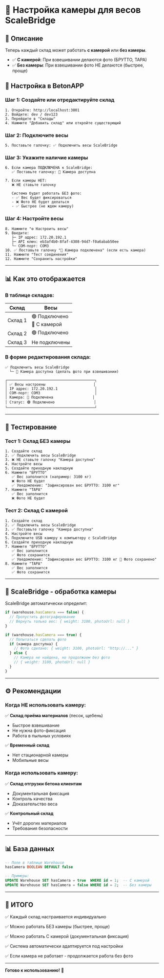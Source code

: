 # 📸 Настройка камеры для весов ScaleBridge

## 🎯 Описание

Теперь каждый склад может работать **с камерой** или **без камеры**.

- ✅ **С камерой**: При взвешивании делаются фото (БРУТТО, ТАРА)
- ✅ **Без камеры**: При взвешивании фото НЕ делаются (быстрее, проще)

## 🔧 Настройка в BetonAPP

### Шаг 1: Создайте или отредактируйте склад

```
1. Откройте: http://localhost:3001
2. Войдите: dev / dev123
3. Перейдите в "Склады"
4. Нажмите "Добавить склад" или откройте существующий
```

### Шаг 2: Подключите весы

```
5. Поставьте галочку: ✅ Подключить весы ScaleBridge
```

### Шаг 3: Укажите наличие камеры

```
6. Если камера ПОДКЛЮЧЕНА к ScaleBridge:
   ✅ Поставьте галочку: 📸 Камера доступна

7. Если камеры НЕТ:
   ❌ НЕ ставьте галочку
   
   Система будет работать БЕЗ фото:
   - ✅ Вес будет фиксироваться
   - ❌ Фото НЕ будет делаться
   - ✅ Быстрее (не ждем камеру)
```

### Шаг 4: Настройте весы

```
8. Нажмите "⚙️ Настроить весы"
9. Введите:
   ├─ IP адрес: 172.20.192.1
   ├─ API ключ: eb3af4b0-8faf-4308-94d7-f0a6abab50ee
   └─ COM-порт: COM3
10. ✅ Поставьте галочку "📸 Камера подключена" (если есть камера)
11. Нажмите "Тест соединения"
12. Нажмите "Сохранить настройки"
```

---

## 📊 Как это отображается

### В таблице складов:

| Склад | Весы |
|-------|------|
| Склад 1 | 🟢 Подключено<br>📸 С камерой |
| Склад 2 | 🟢 Подключено |
| Склад 3 | Не подключены |

### В форме редактирования склада:

```
✅ Подключить весы ScaleBridge
  └─ 📸 Камера доступна (делать фото при взвешивании)

┌────────────────────────────────────────┐
│ ✅ Весы настроены                      │
│ IP адрес: 172.20.192.1                 │
│ COM-порт: COM3                         │
│ Камера: 📸 Подключена                  │
│ Статус: 🟢 Подключено                  │
└────────────────────────────────────────┘
```

---

## 🧪 Тестирование

### Тест 1: Склад БЕЗ камеры

```
1. Создайте склад
2. ✅ Подключить весы ScaleBridge
3. ❌ НЕ ставьте галочку "Камера доступна"
4. Настройте весы
5. Создайте приходную накладную
6. Нажмите "БРУТТО"
   ✅ Вес заполнится (например: 3100 кг)
   ❌ Фото НЕ будет
   ✅ Уведомление: "Зафиксирован вес БРУТТО: 3100 кг"
7. Нажмите "ТАРА"
   ✅ Вес заполнится
   ❌ Фото НЕ будет
```

### Тест 2: Склад С камерой

```
1. Создайте склад
2. ✅ Подключить весы ScaleBridge
3. ✅ Поставьте галочку "Камера доступна"
4. Настройте весы
5. Подключите USB камеру к компьютеру с ScaleBridge
6. Создайте приходную накладную
7. Нажмите "БРУТТО"
   ✅ Вес заполнится
   ✅ Фото сохранится
   ✅ Уведомление: "Зафиксирован вес БРУТТО: 3100 кг 📸 Фото сохранено"
8. Нажмите "ТАРА"
   ✅ Вес заполнится
   ✅ Фото сохранится
```

---

## 🔄 ScaleBridge - обработка камеры

ScaleBridge автоматически определит:

```javascript
if (warehouse.hasCamera === false) {
  // Пропустить фотографирование
  // Вернуть только вес: { weight: 3100, photoUrl: null }
}

if (warehouse.hasCamera === true) {
  // Попытаться сделать фото
  if (камера доступна) {
    // Фото сделано: { weight: 3100, photoUrl: "http://..." }
  } else {
    // Камера не найдена, но продолжаем без фото
    // { weight: 3100, photoUrl: null }
  }
}
```

---

## ⚙️ Рекомендации

### Когда НЕ использовать камеру:

✅ **Склад приёма материалов** (песок, щебень)
  - Быстрое взвешивание
  - Не нужна фото-фиксация
  - Работа в пыльных условиях

✅ **Временный склад**
  - Нет стационарной камеры
  - Мобильные весы

### Когда использовать камеру:

✅ **Склад отгрузки бетона клиентам**
  - Документальная фиксация
  - Контроль качества
  - Доказательство веса

✅ **Контрольный склад**
  - Учёт дорогих материалов
  - Требования безопасности

---

## 📊 База данных

```sql
-- Поле в таблице Warehouse
hasCamera BOOLEAN DEFAULT false

-- Примеры:
UPDATE Warehouse SET hasCamera = true  WHERE id = 1;  -- С камерой
UPDATE Warehouse SET hasCamera = false WHERE id = 2;  -- Без камеры
```

---

## 🎯 ИТОГО

✅ Каждый склад настраивается индивидуально

✅ Можно работать БЕЗ камеры (быстрее, проще)

✅ Можно работать С камерой (документальная фиксация)

✅ Система автоматически адаптируется под настройки

✅ Если камера не работает - продолжается работа без фото

---

**Готово к использованию!** 🚀










